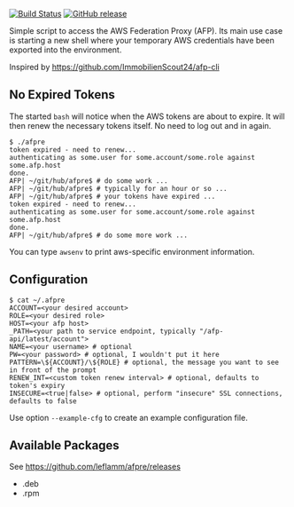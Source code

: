 [![Build Status](https://travis-ci.org/leflamm/afpre.svg?branch=master)](https://travis-ci.org/leflamm/afpre) [![GitHub release](https://img.shields.io/github/release/leflamm/afpre.svg)](https://github.com/leflamm/afpre/releases/latest)

Simple script to access the AWS Federation Proxy (AFP). Its main use case is starting a new shell where your temporary AWS credentials have been exported into the environment.

Inspired by https://github.com/ImmobilienScout24/afp-cli

## No Expired Tokens
The started `bash` will notice when the AWS tokens are about to expire. It will then renew the necessary tokens itself. No need to log out and in again.

```
$ ./afpre 
token expired - need to renew...
authenticating as some.user for some.account/some.role against some.afp.host
done.
AFP| ~/git/hub/afpre$ # do some work ...
AFP| ~/git/hub/afpre$ # typically for an hour or so ...
AFP| ~/git/hub/afpre$ # your tokens have expired ...
token expired - need to renew...
authenticating as some.user for some.account/some.role against some.afp.host
done.
AFP| ~/git/hub/afpre$ # do some more work ...
```
You can type `awsenv` to print aws-specific environment information.

## Configuration

```
$ cat ~/.afpre 
ACCOUNT=<your desired account>
ROLE=<your desired role>
HOST=<your afp host>
_PATH=<your path to service endpoint, typically "/afp-api/latest/account">
NAME=<your username> # optional
PW=<your password> # optional, I wouldn't put it here
PATTERN=\${ACCOUNT}/\${ROLE} # optional, the message you want to see in front of the prompt
RENEW_INT=<custom token renew interval> # optional, defaults to token's expiry
INSECURE=<true|false> # optional, perform "insecure" SSL connections, defaults to false
```

Use option `--example-cfg` to create an example configuration file.

## Available Packages

See https://github.com/leflamm/afpre/releases

- .deb
- .rpm
